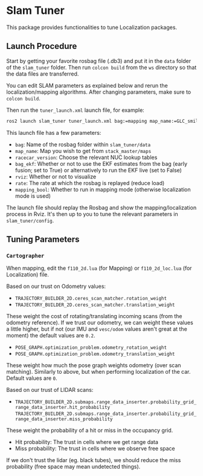 # Slam Tuner
This package provides functionalities to tune Localization packages.

## Launch Procedure

Start by getting your favorite rosbag file (.db3) and put it in the `data` folder of the `slam_tuner` folder. Then run `colcon build` from the `ws` directory so that the data files are transferred. 

You can edit SLAM parameters as explained below and rerun the localization/mapping algorithms. After changing parameters, make sure to `colcon build`.

Then run the `tuner_launch.xml` launch file, for example:

```bash
ros2 launch slam_tuner tuner_launch.xml bag:=mapping map_name:=GLC_smile_small racecar_version:=NUC6 bag_ekf:=False rviz:=True rate:=1.0 mapping_bool:=True
```

This launch file has a few parameters:
- `bag`: Name of the rosbag folder within `slam_tuner/data`
- `map_name`: Map you wish to get from `stack_master/maps`
- `racecar_version`: Choose the relevant NUC lookup tables
- `bag_ekf`: Whether or not to use the EKF estimates from the bag (early fusion; set to True) or alternatively to run the EKF live (set to False)
- `rviz`: Whether or not to visualize
- `rate`: The rate at which the rosbag is replayed (reduce load)
- `mapping_bool`: Whether to run in mapping mode (otherwise localization mode is used)

The launch file should replay the Rosbag and show the mapping/localization process in Rviz. It's then up to you to tune the relevant parameters in `slam_tuner/config`.

## Tuning Parameters
### `Cartographer`
When mapping, edit the `f110_2d.lua` (for Mapping) or `f110_2d_loc.lua` (for Localization) file.

Based on our trust on Odometry values:
- `TRAJECTORY_BUILDER_2D.ceres_scan_matcher.rotation_weight`
- `TRAJECTORY_BUILDER_2D.ceres_scan_matcher.translation_weight`

These weight the cost of rotating/translating incoming scans (from the odometry reference). If we trust our odometry, we can weight these values a little higher, but if not (our IMU and `vesc/odom` values aren't great at the moment) the default values are `0.2`.

- `POSE_GRAPH.optimization_problem.odometry_rotation_weight`
- `POSE_GRAPH.optimization_problem.odometry_translation_weight`

These weight how much the pose graph weights odometry (over scan matching). Similarly to above, but when performing localization of the car. Default values are `0`.

Based on our trust of LIDAR scans:
- `TRAJECTORY_BUILDER_2D.submaps.range_data_inserter.probability_grid_range_data_inserter.hit_probability`
`TRAJECTORY_BUILDER_2D.submaps.range_data_inserter.probability_grid_range_data_inserter.miss_probability`

These weight the probability of a hit or miss in the occupancy grid.
- Hit probability: The trust in cells where we get range data
- Miss probability: The trust in cells where we observe free space

If we don't trust the lidar (eg. black tubes), we should reduce the miss probability (free space may mean undetected things).

